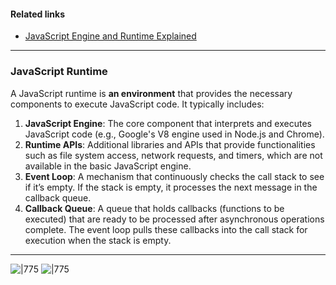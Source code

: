 #### Related links
- [JavaScript Engine and Runtime Explained](https://www.freecodecamp.org/news/javascript-engine-and-runtime-explained/#:~:text=JS%20runtimes%2C%20especially%20in%20the,)

---
### JavaScript Runtime

A JavaScript runtime is **an environment** that provides the necessary components to execute JavaScript code. It typically includes:

1. **JavaScript Engine**: The core component that interprets and executes JavaScript code (e.g., Google's V8 engine used in Node.js and Chrome).
2. **Runtime APIs**: Additional libraries and APIs that provide functionalities such as file system access, network requests, and timers, which are not available in the basic JavaScript engine.
3. **Event Loop**: A mechanism that continuously checks the call stack to see if it’s empty. If the stack is empty, it processes the next message in the callback queue.
4. **Callback Queue**: A queue that holds callbacks (functions to be executed) that are ready to be processed after asynchronous operations complete. The event loop pulls these callbacks into the call stack for execution when the stack is empty.

---

![|775](https://i.ibb.co/fYTPGch/Runtime-in-the-browser.png)
![|775](https://i.ibb.co/Tr9KrpQ/Runtime-2.png)


